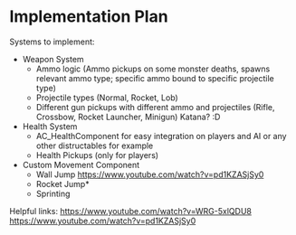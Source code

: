 # Implementation Plan

Systems to implement:
- Weapon System
  - Ammo logic (Ammo pickups on some monster deaths, spawns relevant ammo type; specific ammo bound to specific projectile type)
  - Projectile types (Normal, Rocket, Lob)
  - Different gun pickups with different ammo and projectiles (Rifle, Crossbow, Rocket Launcher, Minigun) Katana? :D
- Health System
  - AC_HealthComponent for easy integration on players and AI or any other distructables for example
  - Health Pickups (only for players)
 - Custom Movement Component
   - Wall Jump https://www.youtube.com/watch?v=pd1KZASjSy0
   - Rocket Jump*
   - Sprinting

Helpful links:
https://www.youtube.com/watch?v=WRG-5xlQDU8
https://www.youtube.com/watch?v=pd1KZASjSy0
